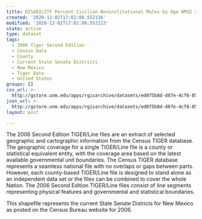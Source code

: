 ```yaml
---
title: DISABILITY Percent Civilian Noninstitutional Males by Age NMSD 2000
created: '2020-12-02T17:02:08.552116'
modified: '2020-12-02T17:02:08.552123'
state: active
type: dataset
tags:
  - 2006 Tiger Second Edition
  - Census Data
  - County
  - Current State Senate Districts
  - New Mexico
  - Tiger Data
  - United States
groups: []
csv_url: >-
  http://gstore.unm.edu/apps/rgisarchive/datasets/ed075b8d-d87e-4cf6-850c-b32692329aad/nms285data632263354_sts_view.derived.csv
json_url: >-
  http://gstore.unm.edu/apps/rgisarchive/datasets/ed075b8d-d87e-4cf6-850c-b32692329aad/nms285data632263354_sts_view.derived.json
layout: post

---
```

The 2006 Second Edition TIGER/Line files are an extract of selected geographic and cartographic information from the Census TIGER database.  The geographic coverage for a single TIGER/Line file is a county or statistical equivalent entity, with the coverage area based on the latest available governmental unit boundaries. The Census TIGER database represents a seamless national file with no overlaps or gaps between parts.  However, each county-based TIGER/Line file is designed to stand alone as an independent data set or the files can be combined to cover the whole Nation.  The 2006 Second Edition  TIGER/Line files consist of line segments representing physical features and governmental and statistical boundaries.  

This shapefile represents the current State Senate Districts for New Mexico as posted on the Census Bureau website for 2006.
